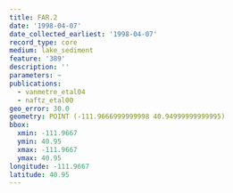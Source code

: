 ```yaml
---
title: FAR.2
date: '1998-04-07'
date_collected_earliest: '1998-04-07'
record_type: core
medium: lake_sediment
feature: '389'
description: ''
parameters: ~
publications:
  - vanmetre_etal04
  - naftz_etal00
geo_error: 30.0
geometry: POINT (-111.9666999999998 40.94999999999995)
bbox:
  xmin: -111.9667
  ymin: 40.95
  xmax: -111.9667
  ymax: 40.95
longitude: -111.9667
latitude: 40.95
---
```

